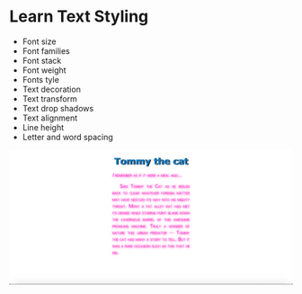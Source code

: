 # Learn Text Styling

- Font size
- Font families
- Font stack
- Font weight
- Fonts tyle
- Text decoration
- Text transform
- Text drop shadows
- Text alignment
- Line height
- Letter and word spacing

![The resulting page image](https://github.com/prateek88/CSS-Text-Styling/blob/master/Result.png "The Resulting page")
